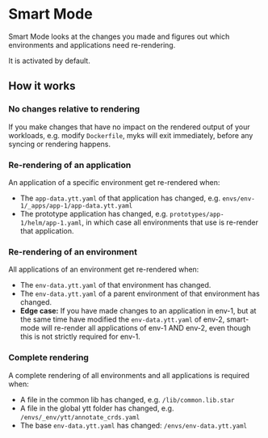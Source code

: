 # Smart Mode

Smart Mode looks at the changes you made and figures out which environments and applications need re-rendering.

It is activated by default.

## How it works

### No changes relative to rendering

If you make changes that have no impact on the rendered output of your workloads, e.g. modify `Dockerfile`, myks
will exit immediately, before any syncing or rendering happens.

### Re-rendering of an application

An application of a specific environment get re-rendered when:

- The `app-data.ytt.yaml` of that application has changed, e.g. `envs/env-1/_apps/app-1/app-data.ytt.yaml`
- The prototype application has changed, e.g. `prototypes/app-1/helm/app-1.yaml`, in which case all environments that
  use is re-render that application.

### Re-rendering of an environment

All applications of an environment get re-rendered when:

- The `env-data.ytt.yaml` of that environment has changed.
- The `env-data.ytt.yaml` of a parent environment of that environment has changed.
- **Edge case:** If you have made changes to an application in env-1, but at the same time have modified the
  `env-data.ytt.yaml` of env-2, smart-mode will re-render all applications of env-1 AND env-2, even though this is not
  strictly required for env-1.

### Complete rendering

A complete rendering of all environments and all applications is required when:

- A file in the common lib has changed, e.g. `/lib/common.lib.star`
- A file in the global ytt folder has changed, e.g. `/envs/_env/ytt/annotate_crds.yaml`
- The base `env-data.ytt.yaml` has changed: `/envs/env-data.ytt.yaml`
